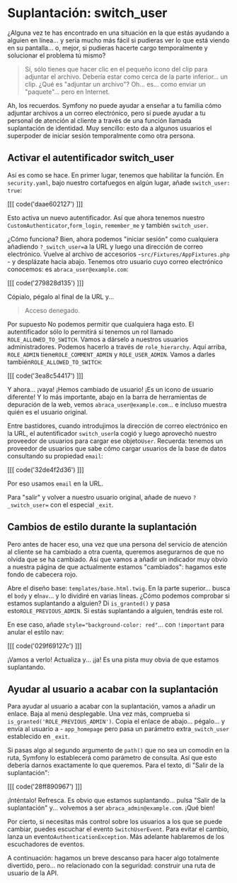 # Suplantación: switch_user

¿Alguna vez te has encontrado en una situación en la que estás ayudando a alguien en línea... y sería mucho más fácil si pudieras ver lo que está viendo en su pantalla... o, mejor, si pudieras hacerte cargo temporalmente y solucionar el problema tú mismo?

> Sí, sólo tienes que hacer clic en el pequeño icono del clip para adjuntar el archivo. Debería
> estar como cerca de la parte inferior... un clip. ¿Qué es "adjuntar un archivo"? Oh...
> es... como enviar un "paquete"... pero en Internet.

Ah, los recuerdos. Symfony no puede ayudar a enseñar a tu familia cómo adjuntar archivos a un correo electrónico, pero sí puede ayudar a tu personal de atención al cliente a través de una función llamada suplantación de identidad. Muy sencillo: esto da a algunos usuarios el superpoder de iniciar sesión temporalmente como otra persona.

## Activar el autentificador switch_user

Así es como se hace. En primer lugar, tenemos que habilitar la función. En `security.yaml`, bajo nuestro cortafuegos en algún lugar, añade `switch_user: true`:

[[[ code('daae602127') ]]]

Esto activa un nuevo autentificador. Así que ahora tenemos nuestro `CustomAuthenticator`,`form_login`, `remember_me` y también `switch_user`.

¿Cómo funciona? Bien, ahora podemos "iniciar sesión" como cualquiera añadiendo `?_switch_user=`a la URL y luego una dirección de correo electrónico. Vuelve al archivo de accesorios -`src/Fixtures/AppFixtures.php` - y desplázate hacia abajo. Tenemos otro usuario cuyo correo electrónico conocemos: es `abraca_user@example.com`:

[[[ code('279828d135') ]]]

Cópialo, pégalo al final de la URL y...

> Acceso denegado.

Por supuesto No podemos permitir que cualquiera haga esto. El autentificador sólo lo permitirá si tenemos un rol llamado `ROLE_ALLOWED_TO_SWITCH`. Vamos a dárselo a nuestros usuarios administradores. Podemos hacerlo a través de `role_hierarchy`. Aquí arriba, `ROLE_ADMIN` tiene`ROLE_COMMENT_ADMIN` y `ROLE_USER_ADMIN`. Vamos a darles también`ROLE_ALLOWED_TO_SWITCH`:

[[[ code('3ea8c54417') ]]]

Y ahora... ¡vaya! ¡Hemos cambiado de usuario! ¡Es un icono de usuario diferente! Y lo más importante, abajo en la barra de herramientas de depuración de la web, vemos `abraca_user@example.com`... e incluso muestra quién es el usuario original.

Entre bastidores, cuando introdujimos la dirección de correo electrónico en la URL, el autentificador `switch_user`la cogió y luego aprovechó nuestro proveedor de usuarios para cargar ese objeto`User`. Recuerda: tenemos un proveedor de usuarios que sabe cómo cargar usuarios de la base de datos consultando su propiedad `email`:

[[[ code('32de4f2d36') ]]]

Por eso usamos `email` en la URL.

Para "salir" y volver a nuestro usuario original, añade de nuevo `?_switch_user=` con el especial `_exit`.

## Cambios de estilo durante la suplantación

Pero antes de hacer eso, una vez que una persona del servicio de atención al cliente se ha cambiado a otra cuenta, queremos asegurarnos de que no olvida que se ha cambiado. Así que vamos a añadir un indicador muy obvio a nuestra página de que actualmente estamos "cambiados": hagamos este fondo de cabecera rojo.

Abre el diseño base: `templates/base.html.twig`. En la parte superior... busca el `body` y el`nav`... y lo dividiré en varias líneas. ¿Cómo podemos comprobar si estamos suplantando a alguien? Di `is_granted()` y pasa esto`ROLE_PREVIOUS_ADMIN`. Si estás suplantando a alguien, tendrás este rol.

En ese caso, añade `style="background-color: red"`... con `!important` para anular el estilo nav:

[[[ code('029f69127c') ]]]

¡Vamos a verlo! Actualiza y... ¡ja! Es una pista muy obvia de que estamos suplantando.

## Ayudar al usuario a acabar con la suplantación

Para ayudar al usuario a acabar con la suplantación, vamos a añadir un enlace. Baja al menú desplegable. Una vez más, comprueba si `is_granted('ROLE_PREVIOUS_ADMIN')`. Copia el enlace de abajo... pégalo... y envía al usuario a - `app_homepage` pero pasa un parámetro extra`_switch_user` establecido en `_exit`.

Si pasas algo al segundo argumento de `path()` que no sea un comodín en la ruta, Symfony lo establecerá como parámetro de consulta. Así que esto debería darnos exactamente lo que queremos. Para el texto, di "Salir de la suplantación":

[[[ code('28ff890967') ]]]

¡Inténtalo! Refresca. Es obvio que estamos suplantando... pulsa "Salir de la suplantación" y... volvemos a ser `abraca_admin@example.com`. ¡Qué bien!

Por cierto, si necesitas más control sobre los usuarios a los que se puede cambiar, puedes escuchar el evento `SwitchUserEvent`. Para evitar el cambio, lanza un evento`AuthenticationException`. Más adelante hablaremos de los escuchadores de eventos.

A continuación: hagamos un breve descanso para hacer algo totalmente divertido, pero... no relacionado con la seguridad: construir una ruta de usuario de la API.
